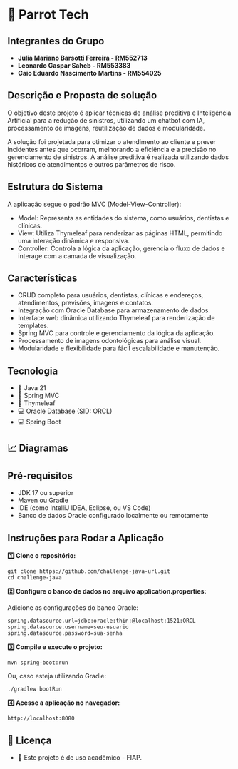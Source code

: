 # 🦷 Parrot Tech

## Integrantes do Grupo

- **Julia Mariano Barsotti Ferreira - RM552713**
- **Leonardo Gaspar Saheb - RM553383**
- **Caio Eduardo Nascimento Martins - RM554025**

## Descrição e Proposta de solução

O objetivo deste projeto é aplicar técnicas de análise preditiva e Inteligência Artificial para a redução de sinistros, utilizando um chatbot com IA, processamento de imagens, reutilização de dados e modularidade.

A solução foi projetada para otimizar o atendimento ao cliente e prever incidentes antes que ocorram, melhorando a eficiência e a precisão no gerenciamento de sinistros. A análise preditiva é realizada utilizando dados históricos de atendimentos e outros parâmetros de risco.

## Estrutura do Sistema

A aplicação segue o padrão MVC (Model-View-Controller):

- Model: Representa as entidades do sistema, como usuários, dentistas e clínicas.
- View: Utiliza Thymeleaf para renderizar as páginas HTML, permitindo uma interação dinâmica e responsiva.
- Controller: Controla a lógica da aplicação, gerencia o fluxo de dados e interage com a camada de visualização.

## Características
- CRUD completo para usuários, dentistas, clínicas e endereços, atendimentos, previsões, imagens e contatos.
- Integração com Oracle Database para armazenamento de dados.
- Interface web dinâmica utilizando Thymeleaf para renderização de templates.
- Spring MVC para controle e gerenciamento da lógica da aplicação.
- Processamento de imagens odontológicas para análise visual.
- Modularidade e flexibilidade para fácil escalabilidade e manutenção.

## Tecnologia

- 🚀 Java 21
- 🧰 Spring MVC
- 💾 Thymeleaf
- 💻 Oracle Database (SID: ORCL)
- 💻 Spring Boot

## 📈 Diagramas




## Pré-requisitos
- JDK 17 ou superior
- Maven ou Gradle
- IDE (como IntelliJ IDEA, Eclipse, ou VS Code)
- Banco de dados Oracle configurado localmente ou remotamente

## Instruções para Rodar a Aplicação

**1️⃣ Clone o repositório:**
```
git clone https://github.com/challenge-java-url.git
cd challenge-java
```

**2️⃣ Configure o banco de dados no arquivo application.properties:**

Adicione as configurações do banco Oracle:
```
spring.datasource.url=jdbc:oracle:thin:@localhost:1521:ORCL
spring.datasource.username=seu-usuario
spring.datasource.password=sua-senha
```

**3️⃣ Compile e execute o projeto:**
```
mvn spring-boot:run
```
Ou, caso esteja utilizando Gradle:
```
./gradlew bootRun
```

**4️⃣ Acesse a aplicação no navegador:**
```
http://localhost:8080
```


## 📜 Licença

- 📝 Este projeto é de uso acadêmico - FIAP.


